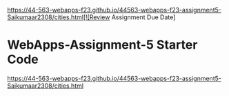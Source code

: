 https://44-563-webapps-f23.github.io/44563-webapps-f23-assignment5-Saikumaar2308/cities.html[![Review Assignment Due Date]
# WebApps-Assignment-5 Starter Code
https://44-563-webapps-f23.github.io/44563-webapps-f23-assignment5-Saikumaar2308/cities.html
